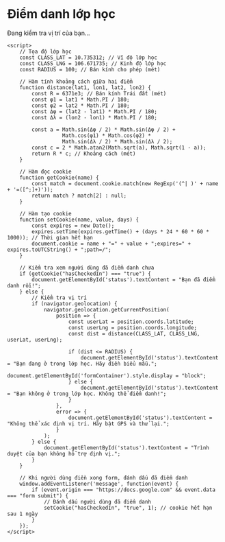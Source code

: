<!DOCTYPE html>
<html lang="en">
<head>
    <meta charset="UTF-8">
    <meta name="viewport" content="width=device-width, initial-scale=1.0">
    <title>Điểm danh lớp học</title>
</head>
<body>
    <h1>Điểm danh lớp học</h1>
    <p id="status">Đang kiểm tra vị trí của bạn...</p>
    <div id="formContainer" style="display: none;">
        <!-- Nhúng Google Form -->
        <iframe 
            id="googleForm" 
            src="https://docs.google.com/forms/d/e/1FAIpQLSeOS07AKAvjxizsMvlMAesAD2fRIpftOch_P3SKcSZLxNqwIA/viewform?embedded=true" 
            width="100%" 
            height="800" 
            frameborder="0">
        </iframe>
    </div>

    <script>
        // Tọa độ lớp học
        const CLASS_LAT = 10.735312; // Vĩ độ lớp học
        const CLASS_LNG = 106.671735; // Kinh độ lớp học
        const RADIUS = 100; // Bán kính cho phép (mét)

        // Hàm tính khoảng cách giữa hai điểm
        function distance(lat1, lon1, lat2, lon2) {
            const R = 6371e3; // Bán kính Trái đất (mét)
            const φ1 = lat1 * Math.PI / 180;
            const φ2 = lat2 * Math.PI / 180;
            const Δφ = (lat2 - lat1) * Math.PI / 180;
            const Δλ = (lon2 - lon1) * Math.PI / 180;

            const a = Math.sin(Δφ / 2) * Math.sin(Δφ / 2) +
                      Math.cos(φ1) * Math.cos(φ2) *
                      Math.sin(Δλ / 2) * Math.sin(Δλ / 2);
            const c = 2 * Math.atan2(Math.sqrt(a), Math.sqrt(1 - a));
            return R * c; // Khoảng cách (mét)
        }

        // Hàm đọc cookie
        function getCookie(name) {
            const match = document.cookie.match(new RegExp('(^| )' + name + '=([^;]+)'));
            return match ? match[2] : null;
        }

        // Hàm tạo cookie
        function setCookie(name, value, days) {
            const expires = new Date();
            expires.setTime(expires.getTime() + (days * 24 * 60 * 60 * 1000)); // Thời gian hết hạn
            document.cookie = name + "=" + value + ";expires=" + expires.toUTCString() + ";path=/";
        }

        // Kiểm tra xem người dùng đã điểm danh chưa
        if (getCookie("hasCheckedIn") === "true") {
            document.getElementById('status').textContent = "Bạn đã điểm danh rồi!";
        } else {
            // Kiểm tra vị trí
            if (navigator.geolocation) {
                navigator.geolocation.getCurrentPosition(
                    position => {
                        const userLat = position.coords.latitude;
                        const userLng = position.coords.longitude;
                        const dist = distance(CLASS_LAT, CLASS_LNG, userLat, userLng);

                        if (dist <= RADIUS) {
                            document.getElementById('status').textContent = "Bạn đang ở trong lớp học. Hãy điền biểu mẫu.";
                            document.getElementById('formContainer').style.display = "block";
                        } else {
                            document.getElementById('status').textContent = "Bạn không ở trong lớp học. Không thể điểm danh!";
                        }
                    },
                    error => {
                        document.getElementById('status').textContent = "Không thể xác định vị trí. Hãy bật GPS và thử lại.";
                    }
                );
            } else {
                document.getElementById('status').textContent = "Trình duyệt của bạn không hỗ trợ định vị.";
            }
        }

        // Khi người dùng điền xong form, đánh dấu đã điểm danh
        window.addEventListener('message', function(event) {
            if (event.origin === "https://docs.google.com" && event.data === "form submit") {
                // Đánh dấu người dùng đã điểm danh
                setCookie("hasCheckedIn", "true", 1); // cookie hết hạn sau 1 ngày
            }
        });
    </script>
</body>
</html>
